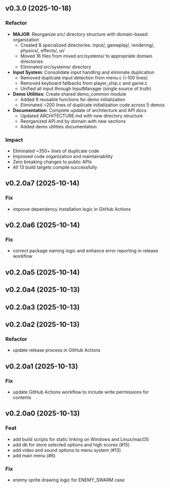 ## v0.3.0 (2025-10-18)

### Refactor

- **MAJOR**: Reorganize src/ directory structure with domain-based organization
  - Created 8 specialized directories: input/, gameplay/, rendering/, physics/, effects/, ui/
  - Moved 16 files from mixed src/systems/ to appropriate domain directories
  - Eliminated src/systems/ directory
- **Input System**: Consolidate input handling and eliminate duplication
  - Removed duplicate input detection from menu.c (~100 lines)
  - Removed keyboard fallbacks from player_ship.c and game.c
  - Unified all input through InputManager (single source of truth)
- **Demo Utilities**: Create shared demo_common module
  - Added 9 reusable functions for demo initialization
  - Eliminated ~200 lines of duplicate initialization code across 5 demos
- **Documentation**: Complete update of architecture and API docs
  - Updated ARCHITECTURE.md with new directory structure
  - Reorganized API.md by domain with new sections
  - Added demo utilities documentation

### Impact

- Eliminated ~350+ lines of duplicate code
- Improved code organization and maintainability
- Zero breaking changes to public APIs
- All 13 build targets compile successfully

## v0.2.0a7 (2025-10-14)

### Fix

- improve dependency installation logic in GitHub Actions

## v0.2.0a6 (2025-10-14)

### Fix

- correct package naming logic and enhance error reporting in release workflow

## v0.2.0a5 (2025-10-14)

## v0.2.0a4 (2025-10-13)

## v0.2.0a3 (2025-10-13)

## v0.2.0a2 (2025-10-13)

### Refactor

- update release process in GitHub Actions

## v0.2.0a1 (2025-10-13)

### Fix

- update GitHub Actions workflow to include write permissions for contents

## v0.2.0a0 (2025-10-13)

### Feat

- add build scripts for static linking on Windows and Linux/macOS
- add db for store selected options and high scores (#15)
- add video and sound options to menu system (#13)
- add main menu (#6)

### Fix

-  enemy sprite drawing logic for ENEMY_SWARM case
